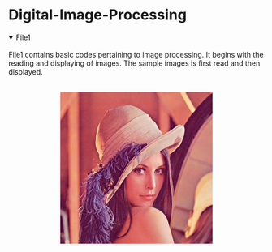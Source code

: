 # Digital-Image-Processing
<details open>
  <summary> File1</summary>
  <br>
  File1 contains basic codes pertaining to image processing. It begins with the reading and displaying of images. The sample images is first read and then displayed.
  <br>
  <br>
  <p align="center">
  <img width="300" height="300" src="/images/Lenna.png">
</p>
  
</details>
